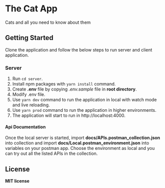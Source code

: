 # The Cat App

Cats and all you need to know about them

## Getting Started

Clone the application and follow the below steps to run server and client application.

### Server
1. Run ``cd server``.
2. Install npm packages with ``yarn install`` command.
2. Create **.env** file by copying *.env.sample* file in **root directory**.
3. Modify .env file.
5. Use ``yarn dev`` command to run the application in local with watch mode and live reloading.
6. Use ``yarn prod`` command to run the application in higher environments.
7. The application will start to run in http://localhost:4000.

#### Api Documentation
Once the local server is started, import **docs/APIs.postman_collection.json** into collection and import **docs/Local.postman_environment.json** into variables on your postman app.
Choose the environment as local and you can try out all the listed APIs in the collection.

## License
**MIT license**